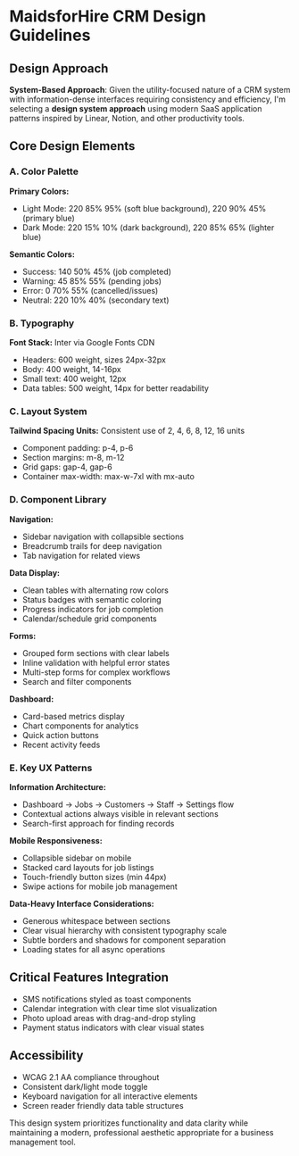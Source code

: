 # MaidsforHire CRM Design Guidelines

## Design Approach
**System-Based Approach**: Given the utility-focused nature of a CRM system with information-dense interfaces requiring consistency and efficiency, I'm selecting a **design system approach** using modern SaaS application patterns inspired by Linear, Notion, and other productivity tools.

## Core Design Elements

### A. Color Palette
**Primary Colors:**
- Light Mode: 220 85% 95% (soft blue background), 220 90% 45% (primary blue)
- Dark Mode: 220 15% 10% (dark background), 220 85% 65% (lighter blue)

**Semantic Colors:**
- Success: 140 50% 45% (job completed)
- Warning: 45 85% 55% (pending jobs)
- Error: 0 70% 55% (cancelled/issues)
- Neutral: 220 10% 40% (secondary text)

### B. Typography
**Font Stack:** Inter via Google Fonts CDN
- Headers: 600 weight, sizes 24px-32px
- Body: 400 weight, 14-16px
- Small text: 400 weight, 12px
- Data tables: 500 weight, 14px for better readability

### C. Layout System
**Tailwind Spacing Units:** Consistent use of 2, 4, 6, 8, 12, 16 units
- Component padding: p-4, p-6
- Section margins: m-8, m-12
- Grid gaps: gap-4, gap-6
- Container max-width: max-w-7xl with mx-auto

### D. Component Library

**Navigation:**
- Sidebar navigation with collapsible sections
- Breadcrumb trails for deep navigation
- Tab navigation for related views

**Data Display:**
- Clean tables with alternating row colors
- Status badges with semantic coloring
- Progress indicators for job completion
- Calendar/schedule grid components

**Forms:**
- Grouped form sections with clear labels
- Inline validation with helpful error states
- Multi-step forms for complex workflows
- Search and filter components

**Dashboard:**
- Card-based metrics display
- Chart components for analytics
- Quick action buttons
- Recent activity feeds

### E. Key UX Patterns

**Information Architecture:**
- Dashboard → Jobs → Customers → Staff → Settings flow
- Contextual actions always visible in relevant sections
- Search-first approach for finding records

**Mobile Responsiveness:**
- Collapsible sidebar on mobile
- Stacked card layouts for job listings
- Touch-friendly button sizes (min 44px)
- Swipe actions for mobile job management

**Data-Heavy Interface Considerations:**
- Generous whitespace between sections
- Clear visual hierarchy with consistent typography scale
- Subtle borders and shadows for component separation
- Loading states for all async operations

## Critical Features Integration
- SMS notifications styled as toast components
- Calendar integration with clear time slot visualization
- Photo upload areas with drag-and-drop styling
- Payment status indicators with clear visual states

## Accessibility
- WCAG 2.1 AA compliance throughout
- Consistent dark/light mode toggle
- Keyboard navigation for all interactive elements
- Screen reader friendly data table structures

This design system prioritizes functionality and data clarity while maintaining a modern, professional aesthetic appropriate for a business management tool.